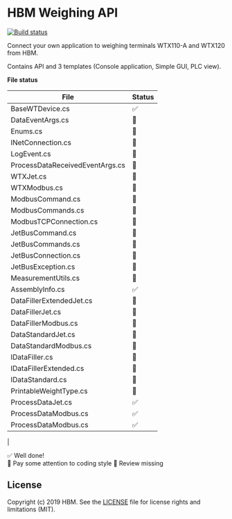 # HBM Weighing API


[![Build status](https://hbmdevelopment.visualstudio.com/HBM%20Weighing/_apis/build/status/HBM%20Weighing%20API%20CI)](https://hbmdevelopment.visualstudio.com/HBM%20Weighing/_build/latest?definitionId=47)

Connect your own application to weighing terminals WTX110-A and WTX120 from HBM.


Contains API and 3 templates (Console application, Simple GUI, PLC view). 



**File status**

| File                               | Status               |
| ---------------------------------- | -------------------- |
| BaseWTDevice.cs                    | :white_check_mark:   |
| DataEventArgs.cs                   | :large_blue_circle:  |
| Enums.cs                           | :large_blue_circle:  |
| INetConnection.cs                  | :large_blue_circle:  |
| LogEvent.cs                        | :large_blue_circle:  |
| ProcessDataReceivedEventArgs.cs    | :large_blue_circle:  |
| WTXJet.cs                          | :large_blue_circle:  |
| WTXModbus.cs                       | :large_blue_circle:  | 
| ModbusCommand.cs                   | :large_blue_circle:  |
| ModbusCommands.cs                  | :large_blue_circle:  |
| ModbusTCPConnection.cs             | :red_circle:         |
| JetBusCommand.cs                   | :large_blue_circle:  |
| JetBusCommands.cs                  | :large_blue_circle:  |
| JetBusConnection.cs                | :red_circle:         |
| JetBusException.cs                 | :red_circle:         |
| MeasurementUtils.cs                | :large_blue_circle:  |
| AssemblyInfo.cs                    | :white_check_mark:   |
| DataFillerExtendedJet.cs           | :red_circle:         |
| DataFillerJet.cs                   | :red_circle:         |
| DataFillerModbus.cs                | :red_circle:         |
| DataStandardJet.cs                 | :red_circle:         |
| DataStandardModbus.cs              | :red_circle:         |
| IDataFiller.cs                     | :red_circle:         |
| IDataFillerExtended.cs             | :red_circle:         |
| IDataStandard.cs                   | :red_circle:         |
| PrintableWeightType.cs             | :large_blue_circle:  |
| ProcessDataJet.cs                  | :white_check_mark:   |
| ProcessDataModbus.cs               | :white_check_mark:   |
| ProcessDataModbus.cs               | :white_check_mark:   |
| 

:white_check_mark: Well done!   
:large_blue_circle: Pay some attention to coding style 
:red_circle: Review missing        


## License



Copyright (c) 2019 HBM. See the [LICENSE](LICENSE) file for license rights and
limitations (MIT).